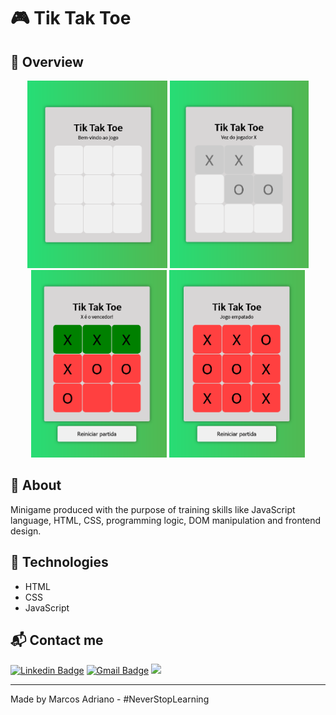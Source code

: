 # :video_game: Tik Tak Toe

## :mag_right: Overview

<div align="center">
  <img height=300 src=".github/tela-inicial.png">
  <img height=300 src=".github/durante-jogo.png">
  <img height=300 src=".github/ganhador.png">
  <img height=300 src=".github/empate.png">
</div>

## :pushpin: About

Minigame produced with the purpose of training skills like JavaScript language, HTML, CSS, programming logic, DOM manipulation and frontend design.

## :rocket: Technologies

- HTML
- CSS
- JavaScript

## :mailbox_with_mail: Contact me

[![Linkedin Badge](https://img.shields.io/badge/-Linkedin-blue?style=flat-square&logo=Linkedin&logoColor=white&link=https://www.linkedin.com/in/marcosadriano05/)](https://www.linkedin.com/in/marcosadriano05/)
[![Gmail Badge](https://img.shields.io/badge/-Gmail-c14438?style=flat-square&logo=Gmail&logoColor=white&link=mailto:marcosadriano740@gmail.com)](mailto:marcosadriano740@gmail.com)
<a href="https://www.instagram.com/marcos.a05/?hl=pt-br" target="_blank">
  <img src="https://img.shields.io/badge/Instagram-E4405F?style=for-the-badge&logo=instagram&logoColor=white" width="85" />
</a>

---

Made by Marcos Adriano - #NeverStopLearning
